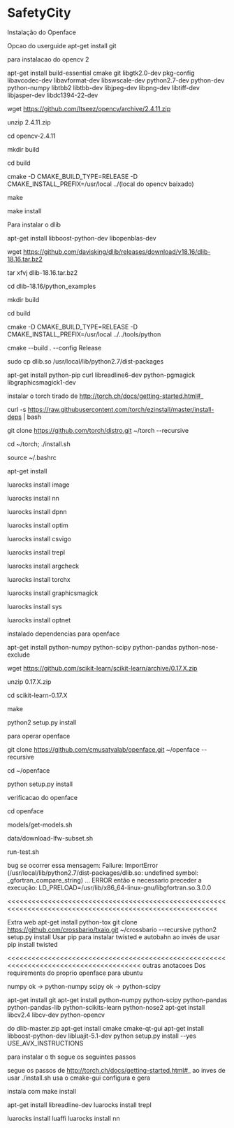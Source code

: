 # SafetyCity

Instalação do Openface

Opcao do userguide
apt-get install git


para instalacao do opencv 2


apt-get install build-essential cmake git libgtk2.0-dev pkg-config libavcodec-dev libavformat-dev libswscale-dev python2.7-dev python-dev python-numpy libtbb2 libtbb-dev libjpeg-dev libpng-dev libtiff-dev libjasper-dev libdc1394-22-dev 

wget https://github.com/Itseez/opencv/archive/2.4.11.zip

unzip 2.4.11.zip

cd opencv-2.4.11

mkdir build

cd build

cmake -D CMAKE_BUILD_TYPE=RELEASE -D CMAKE_INSTALL_PREFIX=/usr/local ../(local do opencv baixado)

make

make install


Para instalar o dlib

apt-get install libboost-python-dev libopenblas-dev

wget https://github.com/davisking/dlib/releases/download/v18.16/dlib-18.16.tar.bz2

tar xfvj dlib-18.16.tar.bz2

cd dlib-18.16/python_examples

mkdir build

cd build

cmake -D CMAKE_BUILD_TYPE=RELEASE -D CMAKE_INSTALL_PREFIX=/usr/local ../../tools/python

cmake --build . --config Release

sudo cp dlib.so /usr/local/lib/python2.7/dist-packages


apt-get install python-pip curl libreadline6-dev python-pgmagick libgraphicsmagick1-dev

instalar o torch tirado de http://torch.ch/docs/getting-started.html#_

curl -s https://raw.githubusercontent.com/torch/ezinstall/master/install-deps | bash

git clone https://github.com/torch/distro.git ~/torch --recursive

cd ~/torch; ./install.sh


source ~/.bashrc

apt-get install 


luarocks install image

luarocks install nn

luarocks install dpnn

luarocks install optim

luarocks install csvigo

luarocks install trepl

luarocks install argcheck

luarocks install torchx

luarocks install graphicsmagick

luarocks install sys

luarocks install optnet


instalado dependencias para openface

apt-get install python-numpy  python-scipy python-pandas python-nose-exclude 

wget https://github.com/scikit-learn/scikit-learn/archive/0.17.X.zip

unzip 0.17.X.zip

cd scikit-learn-0.17.X

make

python2 setup.py install




para operar openface

git clone https://github.com/cmusatyalab/openface.git ~/openface --recursive

cd ~/openface

python setup.py install

verificacao do openface

cd openface

models/get-models.sh

data/download-lfw-subset.sh

run-test.sh


bug se ocorrer essa mensagem:
Failure: ImportError (/usr/local/lib/python2.7/dist-packages/dlib.so: undefined symbol: _gfortran_compare_string) ... ERROR
então e necessario preceder a execução:
 LD_PRELOAD=/usr/lib/x86_64-linux-gnu/libgfortran.so.3.0.0 


<<<<<<<<<<<<<<<<<<<<<<<<<<<<<<<<<<<<<<<<<<<<<<<<<<<<<<<<<<<<<<<<<<<<<<<<<<<<<<<<<<<<<<<<<<<<<<<<<<<<<<<<<<

>>>>>>>>>>>>>>>>>>>>>>>>>>>>>>>>>>>>>>>>>>>>>>>>>>>>>>>>>>>>>>>>>>>>>>>>>>>>>>>>>>>>>>>>>>>>>>>>>>>>>>>>>>>>
Extra web 
apt-get install python-tox
git clone https://github.com/crossbario/txaio.git ~/crossbario --recursive
python2 setup.py install
Usar pip para instalar twisted e autobahn ao invés de usar 
pip install twisted


<<<<<<<<<<<<<<<<<<<<<<<<<<<<<<<<<<<<<<<<<<<<<<<<<<<<<<<<<<<<<<<<<<<<<<<<<<<<<<<<<<<<<<<
outras anotacoes 
Dos requirements do proprio openface para ubuntu

numpy ok -> python-numpy
scipy ok -> python-scipy

apt-get install git
 apt-get install python-numpy python-scipy python-pandas python-pandas-lib python-scikits-learn python-nose2
 apt-get install libcv2.4 libcv-dev python-opencv

do dlib-master.zip
apt-get install cmake cmake-qt-gui
 apt-get install libboost-python-dev libluajit-5.1-dev
 python setup.py install --yes USE_AVX_INSTRUCTIONS

para instalar o th segue os seguintes passos

segue os passos de http://torch.ch/docs/getting-started.html#_
ao inves de usar ./install.sh usa o cmake-gui configura e gera

 
instala com make install

apt-get install libreadline-dev
luarocks install trepl

luarocks install luaffi
luarocks install nn
